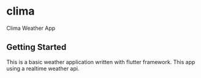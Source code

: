 # clima

Clima Weather App

## Getting Started

This is a basic weather application written with flutter framework. This app using a realtime weather api. 
